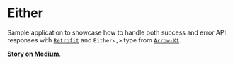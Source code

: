 # Either

Sample application to showcase how to handle both success and error API responses with [`Retrofit`](https://github.com/square/retrofit) and `Either<,>` type from [`Arrow-Kt`](https://github.com/arrow-kt/arrow).

[**Story on Medium**](https://medium.com/@vshkl/retrofit-arrow-tk-either-4cb20c1a2f09).
